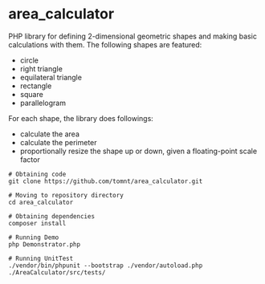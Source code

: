 # area_calculator
PHP library for defining 2-dimensional geometric shapes and making basic calculations with them.  The following shapes are featured:

* circle
* right triangle
* equilateral triangle
* rectangle
* square
* parallelogram

For each shape, the library does followings:

* calculate the area
* calculate the perimeter
* proportionally resize the shape up or down, given a floating-point scale factor

```
# Obtaining code
git clone https://github.com/tomnt/area_calculator.git

# Moving to repository directory
cd area_calculator

# Obtaining dependencies
composer install

# Running Demo
php Demonstrator.php

# Running UnitTest
./vendor/bin/phpunit --bootstrap ./vendor/autoload.php ./AreaCalculator/src/tests/
```

